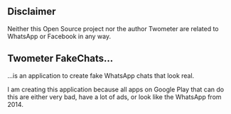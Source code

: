 ## Disclaimer
Neither this Open Source project nor the author Twometer are related to WhatsApp or Facebook in any way.

## Twometer FakeChats...
...is an application to create fake WhatsApp chats that look real.

I am creating this application because all apps on Google Play that can do this are either very bad, have a lot of ads, or look like the WhatsApp from 2014.